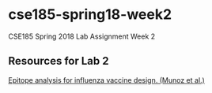 # cse185-spring18-week2
CSE185 Spring 2018 Lab Assignment Week 2

## Resources for Lab 2
[Epitope analysis for influenza vaccine design. (Munoz et al.)
](https://www.ncbi.nlm.nih.gov/pmc/articles/PMC4482133/)
